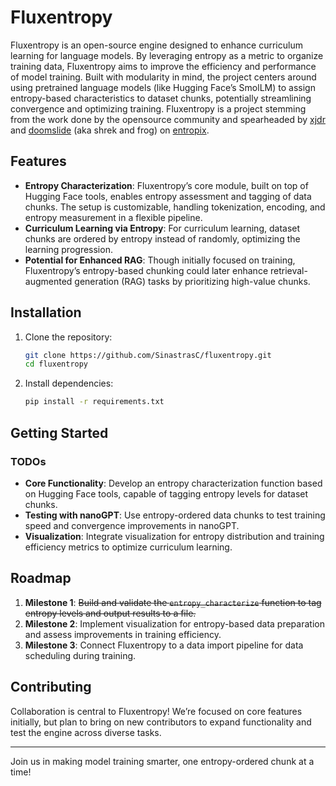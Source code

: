 # Fluxentropy

Fluxentropy is an open-source engine designed to enhance curriculum learning for language models. By leveraging entropy as a metric to organize training data, Fluxentropy aims to improve the efficiency and performance of model training. Built with modularity in mind, the project centers around using pretrained language models (like Hugging Face’s SmolLM) to assign entropy-based characteristics to dataset chunks, potentially streamlining convergence and optimizing training. Fluxentropy is a project stemming from the work done by the opensource community and spearheaded by [xjdr](https://x.com/_xjdr) and [doomslide](https://x.com/doomslide) (aka shrek and frog) on [entropix](https://github.com/xjdr-alt/entropix).

## Features

- **Entropy Characterization**: Fluxentropy’s core module, built on top of Hugging Face tools, enables entropy assessment and tagging of data chunks. The setup is customizable, handling tokenization, encoding, and entropy measurement in a flexible pipeline.
- **Curriculum Learning via Entropy**: For curriculum learning, dataset chunks are ordered by entropy instead of randomly, optimizing the learning progression.
- **Potential for Enhanced RAG**: Though initially focused on training, Fluxentropy’s entropy-based chunking could later enhance retrieval-augmented generation (RAG) tasks by prioritizing high-value chunks.

## Installation

1. Clone the repository:
   ```bash
   git clone https://github.com/SinastrasC/fluxentropy.git
   cd fluxentropy
   ```
2. Install dependencies:
   ```bash
   pip install -r requirements.txt
   ```

## Getting Started

### TODOs

- **Core Functionality**: Develop an entropy characterization function based on Hugging Face tools, capable of tagging entropy levels for dataset chunks.
- **Testing with nanoGPT**: Use entropy-ordered data chunks to test training speed and convergence improvements in nanoGPT.
- **Visualization**: Integrate visualization for entropy distribution and training efficiency metrics to optimize curriculum learning.

## Roadmap

1. **Milestone 1**: ~~Build and validate the `entropy_characterize` function to tag entropy levels and output results to a file.~~
2. **Milestone 2**: Implement visualization for entropy-based data preparation and assess improvements in training efficiency.
3. **Milestone 3**: Connect Fluxentropy to a data import pipeline for data scheduling during training.

## Contributing

Collaboration is central to Fluxentropy! We’re focused on core features initially, but plan to bring on new contributors to expand functionality and test the engine across diverse tasks.

---

Join us in making model training smarter, one entropy-ordered chunk at a time!
